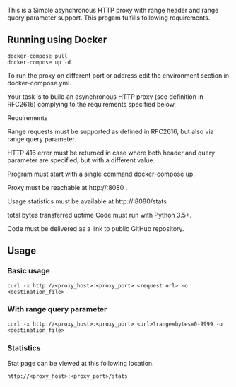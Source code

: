 
This is a Simple asynchronous HTTP proxy with range header and range query parameter support. This progam fulfills following requirements.



## Running using Docker

```
docker-compose pull
docker-compose up -d
```

To run the proxy on different port or address edit the environment section in docker-compose.yml.

Your task is to build an asynchronous HTTP proxy (see definition in RFC2616) complying to the requirements specified below.

Requirements

Range requests must be supported as defined in RFC2616, but also via range query parameter.

HTTP 416 error must be returned in case where both header and query parameter are specified, but with a different value.

Program must start with a single command docker-compose up.

Proxy must be reachable at http://<docker-host>:8080 .

Usage statistics must be available at http://<docker-host>:8080/stats

total bytes transferred
uptime
Code must run with Python 3.5+.

Code must be delivered as a link to public GitHub repository.

## Usage
### Basic usage

```
curl -x http://<proxy_host>:<proxy_port> <request url> -o <destination_file>
```

### With range query parameter

```
curl -x http://<proxy_host>:<proxy_port> <url>?range=bytes=0-9999 -o <destination_file>
```  
  
### Statistics
Stat page can be viewed at this following location. 

```
http://<proxy_host>:<proxy_port>/stats
```

```